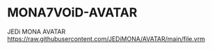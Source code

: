 # MONA7VOiD-AVATAR
JEDi MONA AVATAR
https://raw.githubusercontent.com/JEDiMONA/AVATAR/main/file.vrm
